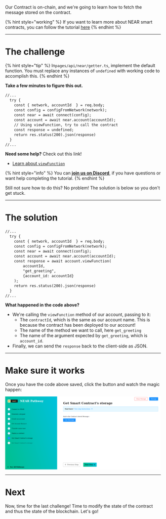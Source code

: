 Our Contract is on-chain, and we're going to learn how to fetch the message stored on the contract. 

{% hint style="working" %}
If you want to learn more about NEAR smart contracts, you can follow the tutorial [here](https://learn.figment.io/tutorials/write-and-deploy-a-smart-contract-on-near)
{% endhint %}

----------------------------------

# The challenge

{% hint style="tip" %}
In`pages/api/near/getter.ts`, implement the default function. You must replace any instances of `undefined` with working code to accomplish this.
{% endhint %}

**Take a few minutes to figure this out.**

```tsx
//...
  try {
    const { network, accountId  } = req.body;
    const config = configFromNetwork(network);
    const near = await connect(config);
    const account = await near.account(accountId);
    // Using viewFunction, try to call the contract 
    const response = undefined;
    return res.status(200).json(response)
  }
//...
```

**Need some help?** Check out this link!
* [Learn about `viewFunction`](https://near.github.io/near-api-js/classes/account.account-1.html#viewfunction)  

{% hint style="info" %}
You can [**join us on Discord**](https://discord.gg/fszyM7K), if you have questions or want help completing the tutorial.
{% endhint %}

Still not sure how to do this? No problem! The solution is below so you don't get stuck.

----------------------------------

# The solution

```tsx
//...
  try {
    const { network, accountId  } = req.body;
    const config = configFromNetwork(network);
    const near = await connect(config);
    const account = await near.account(accountId);
    const response = await account.viewFunction(
        accountId, 
        "get_greeting", 
        {account_id: accountId}
    );
    return res.status(200).json(response)
  }
//...
```

**What happened in the code above?**

* We're calling the `viewFunction` method of our account, passing to it:
  * The `contractId`, which is the same as our account name. This is because the contract has been deployed to our account!
  * The name of the method we want to call, here `get_greeting`
  * The name of the argument expected by `get_greeting`, which is `account_id`.
* Finally, we can send the `response` back to the client-side as JSON. 

----------------------------------

# Make sure it works

Once you have the code above saved, click the button and watch the magic happen:

![](../../../.gitbook/assets/pathways/near/near-getter.gif)

----------------------------------

# Next

Now, time for the last challenge! Time to modify the state of the contract and thus the state of the blockchain. Let's go!
